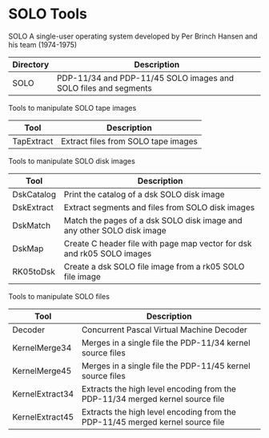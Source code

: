 # SOLO Tools
SOLO A single-user operating system developed by Per Brinch Hansen and his team (1974-1975)

|Directory|Description                                                    |
|---------|---------------------------------------------------------------|
|SOLO     |PDP-11/34 and PDP-11/45 SOLO images and SOLO files and segments|

Tools to manipulate SOLO tape images

|Tool      |Description                        |
|----------|-----------------------------------|
|TapExtract|Extract files from SOLO tape images|

Tools to manipulate SOLO disk images

|Tool      |Description                                                           |
|----------|----------------------------------------------------------------------|
|DskCatalog|Print the catalog of a dsk SOLO disk image                            |
|DskExtract|Extract segments and files from SOLO disk images                      |
|DskMatch  |Match the pages of a dsk SOLO disk image and any other SOLO disk image| 
|DskMap    |Create C header file with page map vector for dsk and rk05 SOLO images|  
|RK05toDsk |Create a dsk SOLO file image from a rk05 SOLO file image              |

Tools to manipulate SOLO files

|Tool           |Description                                                                  |
|---------------|-----------------------------------------------------------------------------|
|Decoder        |Concurrent Pascal Virtual Machine Decoder                                    |
|KernelMerge34  |Merges in a single file the PDP-11/34 kernel source files                    |
|KernelMerge45  |Merges in a single file the PDP-11/45 kernel source files                    |
|KernelExtract34|Extracts the high level encoding from the PDP-11/34 merged kernel source file|
|KernelExtract45|Extracts the high level encoding from the PDP-11/45 merged kernel source file|
